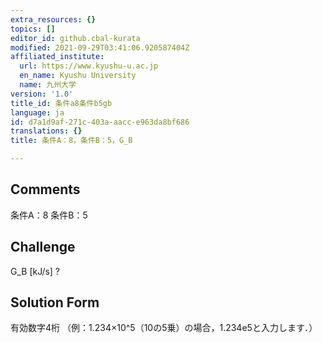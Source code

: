 ```yaml
---
extra_resources: {}
topics: []
editor_id: github.cbal-kurata
modified: 2021-09-29T03:41:06.920587404Z
affiliated_institute:
  url: https://www.kyushu-u.ac.jp
  en_name: Kyushu University
  name: 九州大学
version: '1.0'
title_id: 条件a8条件b5gb
language: ja
id: d7a1d9af-271c-403a-aacc-e963da8bf686
translations: {}
title: 条件A：8，条件B：5，G_B

---
```


## Comments
条件A：8
条件B：5

## Challenge
G_B [kJ/s] ?

## Solution Form
有効数字4桁
（例：1.234×10^5（10の5乗）の場合，1.234e5と入力します．）




